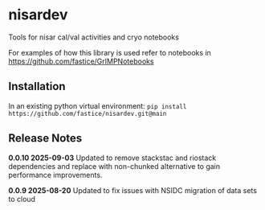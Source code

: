 # nisardev
Tools for nisar cal/val activities and cryo notebooks

For examples of how this library is used refer to notebooks in https://github.com/fastice/GrIMPNotebooks

## Installation

In an existing python virtual environment: `pip install https://github.com/fastice/nisardev.git@main`

## Release Notes

**0.0.10  2025-09-03**  Updated to remove stackstac and riostack dependencies and replace with non-chunked
                    alternative to gain performance improvements.
                    
**0.0.9  2025-08-20**  Updated to fix issues with NSIDC migration of data sets to cloud 


